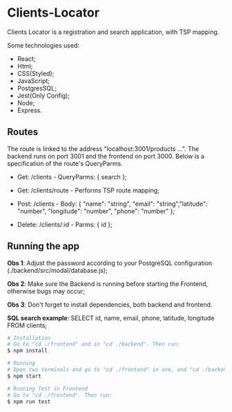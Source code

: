# Clients-Locator

Clients Locator is a registration and search application, with TSP mapping.

Some technologies used:

* React;
* Html;
* CSS(Styled);
* JavaScript;
* PostgresSQL;
* Jest(Only Config);
* Node;
* Express.

## Routes

The route is linked to the address "localhost:3001/products ...". The backend runs on port 3001 and the frontend on port 3000. Below is a specification of the route's QueryParms.

* Get: /clients - QueryParms: { search };

* Get: /clients/route - Performs TSP route mapping;

* Post: /clients - Body: { "name": "string", "email": "string","latitude": "number", "longitude": "number", "phone": "number" };

* Delete: /clients/:id - Parms: { id };

## Running the app

**Obs 1**: Adjust the password according to your PostgreSQL configuration (./backend/src/modal/database.js);

**Obs 2**: Make sure the Backend is running before starting the Frontend, otherwise bugs may occur;

**Obs 3**: Don't forget to install dependencies, both backend and frontend.

**SQL search example**: SELECT id, name, email, phone, latitude, longitude FROM clients;

```bash
# Installation
# Go to "cd ./frontend" and in "cd ./backend". Then run:
$ npm install

# Running
# Open two terminals and go to "cd ./frontend" in one, and "cd ./backend" in the other. Then run on both:
$ npm start

# Running Test in Frontend
# Go to "cd ./frontend". Then run:
$ npm run test
```